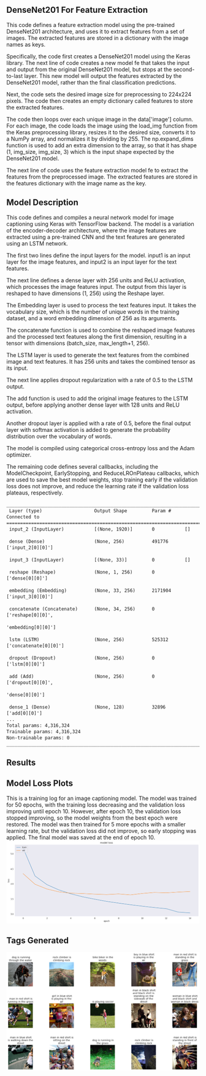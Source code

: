 ## DenseNet201 For Feature Extraction
This code defines a feature extraction model using the pre-trained DenseNet201 architecture, and uses it to extract features from a set of images. The extracted features are stored in a dictionary with the image names as keys.

Specifically, the code first creates a DenseNet201 model using the Keras library. The next line of code creates a new model fe that takes the input and output from the original DenseNet201 model, but stops at the second-to-last layer. This new model will output the features extracted by the DenseNet201 model, rather than the final classification predictions.

Next, the code sets the desired image size for preprocessing to 224x224 pixels. The code then creates an empty dictionary called features to store the extracted features.

The code then loops over each unique image in the data['image'] column. For each image, the code loads the image using the load_img function from the Keras preprocessing library, resizes it to the desired size, converts it to a NumPy array, and normalizes it by dividing by 255. The np.expand_dims function is used to add an extra dimension to the array, so that it has shape (1, img_size, img_size, 3) which is the input shape expected by the DenseNet201 model.

The next line of code uses the feature extraction model fe to extract the features from the preprocessed image. The extracted features are stored in the features dictionary with the image name as the key.

## Model Description
This code defines and compiles a neural network model for image captioning using Keras with TensorFlow backend. The model is a variation of the encoder-decoder architecture, where the image features are extracted using a pre-trained CNN and the text features are generated using an LSTM network.

The first two lines define the input layers for the model. input1 is an input layer for the image features, and input2 is an input layer for the text features.

The next line defines a dense layer with 256 units and ReLU activation, which processes the image features input. The output from this layer is reshaped to have dimensions (1, 256) using the Reshape layer.

The Embedding layer is used to process the text features input. It takes the vocabulary size, which is the number of unique words in the training dataset, and a word embedding dimension of 256 as its arguments.

The concatenate function is used to combine the reshaped image features and the processed text features along the first dimension, resulting in a tensor with dimensions (batch_size, max_length+1, 256).

The LSTM layer is used to generate the text features from the combined image and text features. It has 256 units and takes the combined tensor as its input.

The next line applies dropout regularization with a rate of 0.5 to the LSTM output.

The add function is used to add the original image features to the LSTM output, before applying another dense layer with 128 units and ReLU activation.

Another dropout layer is applied with a rate of 0.5, before the final output layer with softmax activation is added to generate the probability distribution over the vocabulary of words.

The model is compiled using categorical cross-entropy loss and the Adam optimizer.

The remaining code defines several callbacks, including the ModelCheckpoint, EarlyStopping, and ReduceLROnPlateau callbacks, which are used to save the best model weights, stop training early if the validation loss does not improve, and reduce the learning rate if the validation loss plateaus, respectively.

```
__________________________________________________________________________________________________
 Layer (type)                   Output Shape         Param #     Connected to                     
==================================================================================================
 input_2 (InputLayer)           [(None, 1920)]       0           []                               
                                                                                                  
 dense (Dense)                  (None, 256)          491776      ['input_2[0][0]']                
                                                                                                  
 input_3 (InputLayer)           [(None, 33)]         0           []                               
                                                                                                  
 reshape (Reshape)              (None, 1, 256)       0           ['dense[0][0]']                  
                                                                                                  
 embedding (Embedding)          (None, 33, 256)      2171904     ['input_3[0][0]']                
                                                                                                  
 concatenate (Concatenate)      (None, 34, 256)      0           ['reshape[0][0]',                
                                                                  'embedding[0][0]']              
                                                                                                  
 lstm (LSTM)                    (None, 256)          525312      ['concatenate[0][0]']            
                                                                                                  
 dropout (Dropout)              (None, 256)          0           ['lstm[0][0]']                   
                                                                                                  
 add (Add)                      (None, 256)          0           ['dropout[0][0]',                
                                                                  'dense[0][0]']                  
                                                                                                  
 dense_1 (Dense)                (None, 128)          32896       ['add[0][0]']                    
...
Total params: 4,316,324
Trainable params: 4,316,324
Non-trainable params: 0
__________________________________________________________________________________________________
```

## Results

## Model Loss Plots
This is a training log for an image captioning model. The model was trained for 50 epochs, with the training loss decreasing and the validation loss improving until epoch 10. However, after epoch 10, the validation loss stopped improving, so the model weights from the best epoch were restored. The model was then trained for 5 more epochs with a smaller learning rate, but the validation loss did not improve, so early stopping was applied. The final model was saved at the end of epoch 10.
![DenseNet201 Training & Validation Loss](DenseNet201Losses.png)

## Tags Generated
![DenseNet201 Tags Generated](DenseNet201TagsPredicted.png)
